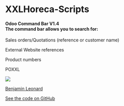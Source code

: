 # XXLHoreca-Scripts

<html>
<body>
    <div class="features">
      <h4>Odoo Command Bar V1.4 <br>The command bar allows you to search for:</h4>
      <p>Sales orders/Quotations (reference or customer name)</p>
      <p>External Website references</p>
      <p>Product numbers</p>
      <p>POXXL</p>
    </div>
    <img src="/how-to.png">
    <div class="author">
      <p><a href="https://xxlhoreca.myodoo.nl/web#id=176&action=595&model=hr.employee.public&view_type=form&cids=1&menu_id=404"  target="_blank">Benjamin Leonard</a></p>
      <p><a href="https://github.com/XXL-Ben/XXLHoreca-Scripts"  target="_blank">See the code on GitHub</a></p>
    </div>
  </body>
</html>

